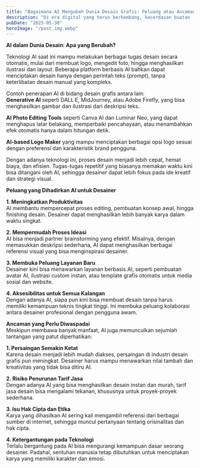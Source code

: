 ```yaml
---
title: "Bagaimana AI Mengubah Dunia Desain Grafis: Peluang atau Ancaman?"
description: "Di era digital yang terus berkembang, kecerdasan buatan (Artificial Intelligence/AI) mulai merambah ke berbagai bidang, termasuk dunia desain grafis. Teknologi yang dulunya dianggap futuristik, kini menjadi alat yang semakin umum digunakan oleh para desainer di seluruh dunia. Namun, seiring dengan manfaatnya, hadir pula kekhawatiran tentang bagaimana AI akan memengaruhi profesi ini ke depannya. Apakah AI menjadi peluang yang bisa dimanfaatkan, atau justru ancaman bagi para desainer?"
pubDate: "2025-05-30"
heroImage: "/post_img.webp"
---
```


<b>AI dalam Dunia Desain: Apa yang Berubah?</b><br>

Teknologi AI saat ini mampu melakukan berbagai tugas desain secara otomatis, mulai dari membuat logo, mengedit foto, hingga menghasilkan ilustrasi dan layout. Beberapa platform berbasis AI bahkan dapat menciptakan desain hanya dengan perintah teks (prompt), tanpa keterlibatan desain manual yang kompleks.

Contoh penerapan AI di bidang desain grafis antara lain:<br>
<b>Generative AI</b> seperti DALL·E, MidJourney, atau Adobe Firefly, yang bisa menghasilkan gambar dan ilustrasi dari deskripsi teks.

<b>AI Photo Editing Tools</b> seperti Canva AI dan Luminar Neo, yang dapat menghapus latar belakang, memperbaiki pencahayaan, atau menambahkan efek otomatis hanya dalam hitungan detik.

<b>AI-based Logo Maker</b> yang mampu menciptakan berbagai opsi logo sesuai dengan preferensi dan karakteristik brand pengguna.<br>

Dengan adanya teknologi ini, proses desain menjadi lebih cepat, hemat biaya, dan efisien. Tugas-tugas repetitif yang biasanya memakan waktu kini bisa ditangani oleh AI, sehingga desainer dapat lebih fokus pada ide kreatif dan strategi visual.

<b>Peluang yang Dihadirkan AI untuk Desainer</b>

<b>1. Meningkatkan Produktivitas</b><br>
AI membantu mempercepat proses editing, pembuatan konsep awal, hingga finishing desain. Desainer dapat menghasilkan lebih banyak karya dalam waktu singkat.

<b>2. Mempermudah Proses Ideasi</b><br>
AI bisa menjadi partner brainstorming yang efektif. Misalnya, dengan memasukkan deskripsi sederhana, AI dapat menghasilkan berbagai referensi visual yang bisa menginspirasi desainer.

<b>3. Membuka Peluang Layanan Baru</b><br>
Desainer kini bisa menawarkan layanan berbasis AI, seperti pembuatan avatar AI, ilustrasi custom instan, atau template grafis otomatis untuk media sosial dan website.

<b>4. Aksesibilitas untuk Semua Kalangan</b><br>
Dengan adanya AI, siapa pun kini bisa membuat desain tanpa harus memiliki kemampuan teknis tingkat tinggi. Ini membuka peluang kolaborasi antara desainer profesional dengan pengguna awam.

<b>Ancaman yang Perlu Diwaspadai</b><br>
Meskipun membawa banyak manfaat, AI juga memunculkan sejumlah tantangan yang patut diperhatikan:<br>

<b>1. Persaingan Semakin Ketat</b><br>
Karena desain menjadi lebih mudah diakses, persaingan di industri desain grafis pun meningkat. Desainer harus mampu menawarkan nilai tambah dan kreativitas yang tidak bisa ditiru AI.

<b>2. Risiko Penurunan Tarif Jasa</b><br>
Dengan adanya AI yang bisa menghasilkan desain instan dan murah, tarif jasa desain bisa mengalami tekanan, khususnya untuk proyek-proyek sederhana.

<b>3. Isu Hak Cipta dan Etika</b><br>
Karya yang dihasilkan AI sering kali mengambil referensi dari berbagai sumber di internet, sehingga muncul pertanyaan tentang orisinalitas dan hak cipta.

<b>4. Ketergantungan pada Teknologi</b><br>
Terlalu bergantung pada AI bisa mengurangi kemampuan dasar seorang desainer. Padahal, sentuhan manusia tetap dibutuhkan untuk menciptakan karya yang memiliki karakter dan emosi.
